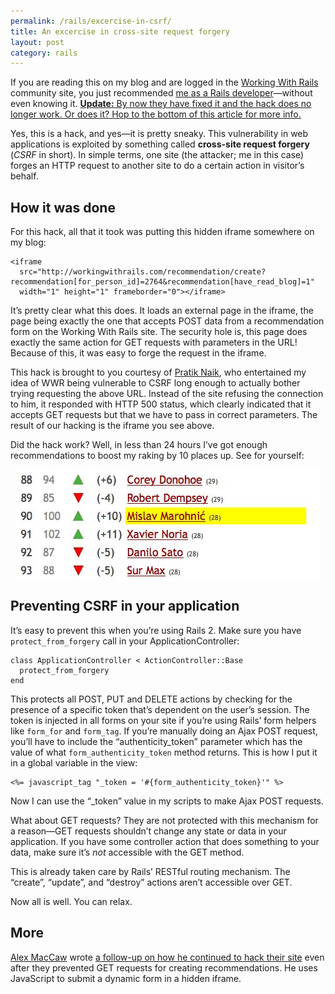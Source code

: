 ```yaml
---
permalink: /rails/excercise-in-csrf/
title: An excercise in cross-site request forgery
layout: post
category: rails
---
```


If you are reading this on my blog and are logged in the [Working With Rails][1] community site, you just recommended [me as a Rails developer][2]—without even knowing it. <ins><b>Update:</b> By now they have fixed it and the hack does no longer work. Or does it? Hop to the bottom of this article for more info.</ins>

Yes, this is a hack, and yes—it is pretty sneaky. This vulnerability in web applications is exploited by something called **cross-site request forgery** (_CSRF_ in short). In simple terms, one site (the attacker; me in this case) forges an HTTP request to another site to do a certain action in visitor’s behalf.

<h2 id="how">How it was done</h2>

For this hack, all that it took was putting this hidden iframe somewhere on my blog:

    <iframe
      src="http://workingwithrails.com/recommendation/create?recommendation[for_person_id]=2764&recommendation[have_read_blog]=1"
      width="1" height="1" frameborder="0"></iframe>

It’s pretty clear what this does. It loads an external page in the iframe, the page being exactly the one that accepts POST data from a recommendation form on the Working With Rails site. The security hole is, this page does exactly the same action for GET requests with parameters in the URL! Because of this, it was easy to forge the request in the iframe.

This hack is brought to you courtesy of [Pratik Naik][3], who entertained my idea of WWR being vulnerable to CSRF long enough to actually bother trying requesting the above URL. Instead of the site refusing the connection to him, it responded with HTTP 500 status, which clearly indicated that it accepts GET requests but that we have to pass in correct parameters. The result of our hacking is the iframe you see above.

Did the hack work? Well, in less than 24 hours I’ve got enough recommendations to boost my raking by 10 places up. See for yourself:

<img src="/page_attachments/0000/0043/mislav-popularity.jpg" style="display:block; margin:1em auto" />

<h2 id="prevention">Preventing CSRF in your application</h2>

It’s easy to prevent this when you’re using Rails 2. Make sure you have `protect_from_forgery` call in your ApplicationController:

    class ApplicationController < ActionController::Base
      protect_from_forgery
    end

This protects all POST, PUT and DELETE actions by checking for the presence of a specific token that’s dependent on the user’s session. The token is injected in all forms on your site if you’re using Rails’ form helpers like `form_for` and `form_tag`. If you’re manually doing an Ajax POST request, you’ll have to include the “authenticity_token” parameter which has the value of what `form_authenticity_token` method returns. This is how I put it in a global variable in the view:

    <%= javascript_tag "_token = '#{form_authenticity_token}'" %>

Now I can use the “_token” value in my scripts to make Ajax POST requests.

What about GET requests? They are not protected with this mechanism for a reason—GET requests shouldn’t change any state or data in your application. If you have some controller action that does something to your data, make sure it’s _not_ accessible with the GET method.

This is already taken care by Rails’ RESTful routing mechanism. The “create”, “update”, and “destroy” actions aren’t accessible over GET.

Now all is well. You can relax.

<h2 id="more">More</h2>

[Alex MacCaw][4] wrote [a follow-up on how he continued to hack their site][5] even after they prevented GET requests for creating recommendations. He uses JavaScript to submit a dynamic form in a hidden iframe.


[1]: http://workingwithrails.com/
[2]: http://workingwithrails.com/person/2764-mislav-marohni
[3]: http://m.onkey.org/
[4]: http://www.eribium.org/
[5]: http://www.eribium.org/blog/?p=189